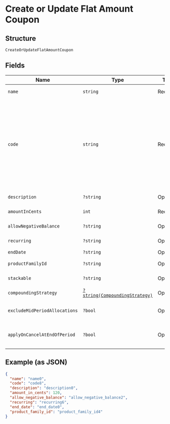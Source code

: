 
# Create or Update Flat Amount Coupon

## Structure

`CreateOrUpdateFlatAmountCoupon`

## Fields

| Name | Type | Tags | Description | Getter | Setter |
|  --- | --- | --- | --- | --- | --- |
| `name` | `string` | Required | the name of the coupon | getName(): string | setName(string name): void |
| `code` | `string` | Required | may contain uppercase alphanumeric characters and these special characters (which allow for email addresses to be used): “%”, “@”, “+”, “-”, “_”, and “.” | getCode(): string | setCode(string code): void |
| `description` | `?string` | Optional | - | getDescription(): ?string | setDescription(?string description): void |
| `amountInCents` | `int` | Required | - | getAmountInCents(): int | setAmountInCents(int amountInCents): void |
| `allowNegativeBalance` | `?string` | Optional | - | getAllowNegativeBalance(): ?string | setAllowNegativeBalance(?string allowNegativeBalance): void |
| `recurring` | `?string` | Optional | - | getRecurring(): ?string | setRecurring(?string recurring): void |
| `endDate` | `?string` | Optional | - | getEndDate(): ?string | setEndDate(?string endDate): void |
| `productFamilyId` | `?string` | Optional | - | getProductFamilyId(): ?string | setProductFamilyId(?string productFamilyId): void |
| `stackable` | `?string` | Optional | - | getStackable(): ?string | setStackable(?string stackable): void |
| `compoundingStrategy` | [`?string(CompoundingStrategy)`](../../doc/models/compounding-strategy.md) | Optional | - | getCompoundingStrategy(): ?string | setCompoundingStrategy(?string compoundingStrategy): void |
| `excludeMidPeriodAllocations` | `?bool` | Optional | - | getExcludeMidPeriodAllocations(): ?bool | setExcludeMidPeriodAllocations(?bool excludeMidPeriodAllocations): void |
| `applyOnCancelAtEndOfPeriod` | `?bool` | Optional | - | getApplyOnCancelAtEndOfPeriod(): ?bool | setApplyOnCancelAtEndOfPeriod(?bool applyOnCancelAtEndOfPeriod): void |

## Example (as JSON)

```json
{
  "name": "name0",
  "code": "code8",
  "description": "description0",
  "amount_in_cents": 120,
  "allow_negative_balance": "allow_negative_balance2",
  "recurring": "recurring6",
  "end_date": "end_date0",
  "product_family_id": "product_family_id4"
}
```

